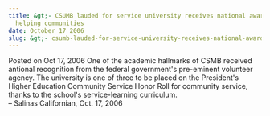 ```yaml
---
title: &gt;- CSUMB lauded for service university receives national award for
  helping communities
date: October 17 2006
slug: &gt;- csumb-lauded-for-service-university-receives-national-award-for-helping-communities
---
```


 



<span class="date">Posted on Oct 17, 2006    </span>
One of the academic hallmarks of CSMB received antional recognition
from the federal government&apos;s pre-eminent volunteer agency. The
university is one of three to be placed on the President&apos;s Higher
Education Community Service Honor Roll for community service,
thanks to the school&apos;s service-learning curriculum.<br>
&#x2013; Salinas Californian, Oct. 17, 2006<br/></br>




```
